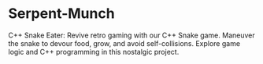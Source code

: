 # Serpent-Munch
C++ Snake Eater: Revive retro gaming with our C++ Snake game. Maneuver the snake to devour food, grow, and avoid self-collisions. Explore game logic and C++ programming in this nostalgic project.
